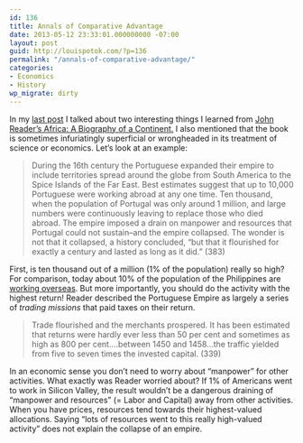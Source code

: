 ```yaml
---
id: 136
title: Annals of Comparative Advantage
date: 2013-05-12 23:33:01.000000000 -07:00
layout: post
guid: http://louispotok.com/?p=136
permalink: "/annals-of-comparative-advantage/"
categories:
- Economics
- History
wp_migrate: dirty
---
```

In my [last post](http://louispotok.com/africa-reproductive-strategies-and-the-value-of-gold/) I talked about two interesting things I learned from [John Reader&#8217;s Africa: A Biography of a Continent.](http://www.amazon.com/Africa-Biography-Continent-John-Reader/dp/067973869X) I also mentioned that the book is sometimes infuriatingly superficial or wrongheaded in its treatment of science or economics. Let&#8217;s look at an example:

> During the 16th century the Portuguese expanded their empire to include territories spread around the globe from South America to the Spice Islands of the Far East. Best estimates suggest that up to 10,000 Portuguese were working abroad at any one time. Ten thousand, when the population of Portugal was only around 1 million, and large numbers were continuously leaving to replace those who died abroad. The empire imposed a drain on manpower and resources that Portugal could not sustain&#8211;and the empire collapsed. The wonder is not that it collapsed, a history concluded, &#8220;but that it flourished for exactly a century and lasted as long as it did.&#8221; (383)

First, is ten thousand out of a million (1% of the population) really so high? For comparison, today about 10% of the population of the Philippines are [working overseas](http://en.wikipedia.org/wiki/Overseas_Filipino). But more importantly, you should do the activity with the highest return! Reader described the Portuguese Empire as largely a series of _trading missions_ that paid taxes on their return.

> Trade flourished and the merchants prospered. It has been estimated that returns were hardly ever less than 50 per cent and sometimes as high as 800 per cent&#8230;.between 1450 and 1458&#8230;the traffic yielded from five to seven times the invested capital. (339)

In an economic sense you don&#8217;t need to worry about &#8220;manpower&#8221; for other activities. What exactly was Reader worried about? If 1% of Americans went to work in Silicon Valley, the result wouldn&#8217;t be a dangerous draining of &#8220;manpower and resources&#8221; (= Labor and Capital) away from other activities. When you have prices, resources tend towards their highest-valued allocations. Saying &#8220;lots of resources went to this really high-valued activity&#8221; does not explain the collapse of an empire.